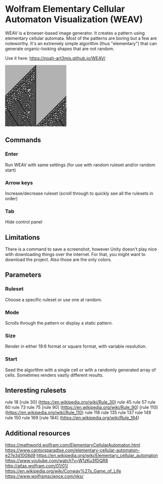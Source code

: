 # Wolfram Elementary Cellular Automaton Visualization (WEAV)

WEAV is a browser-based image generator. It creates a pattern using elementary cellular automata. Most of the patterns are boring but a few are noteworthy. It's an extremely simple algorithm (thus "elementary") that can generate organic-looking shapes that are not random.

Use it here: https://noah-art3mis.github.io/WEAV/

<img src="https://github.com/noah-art3mis/WEAV/blob/master/example_rule_110.png" height="200px"/>

## Commands ##
### Enter
Run WEAV with same settings (for use with random ruleset and/or random start)  
### Arrow keys
Increase/decrease ruleset (scroll through to quickly see all the rulesets in order)  
### Tab
Hide control panel  

## Limitations
There is a command to save a screenshot, however Unity doesn't play nice with downloading things over the internet. For that, you might want to download the project. Also those are the only colors.
  
## Parameters
### Ruleset
Choose a specific ruleset or use one at random.
### Mode
Scrolls through the pattern or display a static pattern.
### Size
Render in either 19:6 format or square format, with variable resolution.  
### Start
Seed the algorithm with a single cell or with a randomly generated array of cells. Sometimes renders vastly different results.



## Interesting rulesets ##

rule 18
[rule 30] (https://en.wikipedia.org/wiki/Rule_30)
rule 45
rule 57
rule 60
rule 73
rule 75
[rule 90] (https://en.wikipedia.org/wiki/Rule_90)
[rule 110] (https://en.wikipedia.org/wiki/Rule_110)
rule 118
rule 135
rule 137
rule 149
rule 150
rule 169
[rule 184] (https://en.wikipedia.org/wiki/Rule_184)

## Additional resources ##
https://mathworld.wolfram.com/ElementaryCellularAutomaton.html
https://www.cantorsparadise.com/elementary-cellular-automaton-e27e3d1008d9
https://en.wikipedia.org/wiki/Elementary_cellular_automaton
https://www.youtube.com/watch?v=W1zKu3fDQR8
http://atlas.wolfram.com/01/01/
https://en.wikipedia.org/wiki/Conway%27s_Game_of_Life
https://www.wolframscience.com/nks/
